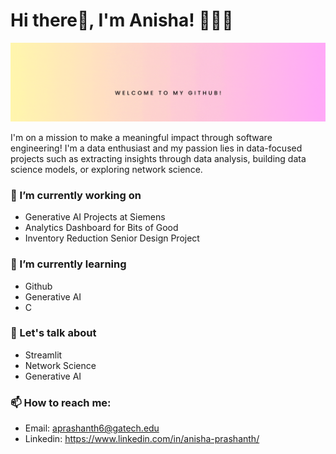 # Hi there👋, I'm Anisha! 👩🏽‍💻

![](https://github.com/anishaprashanth/AnishaPrashanth/raw/main/ap.gif)

I'm on a mission to make a meaningful impact through software engineering! I'm a data enthusiast and my passion lies in data-focused projects such as extracting insights through data analysis, building data science models, or exploring network science. 

### 🔭 I’m currently working on
- Generative AI Projects at Siemens
- Analytics Dashboard for Bits of Good
- Inventory Reduction Senior Design Project

### 🌱 I’m currently learning 
- Github
- Generative AI
- C

### 💬 Let's talk about
- Streamlit
- Network Science
- Generative AI 
  
### 📫 How to reach me: 
- Email: aprashanth6@gatech.edu
- Linkedin: https://www.linkedin.com/in/anisha-prashanth/

<!--
**anishaprashanth/AnishaPrashanth** is a ✨ _special_ ✨ repository because its `README.md` (this file) appears on your GitHub profile.

Here are some ideas to get you started:

- 🔭 I’m currently working on ...
- 🌱 I’m currently learning ...
- 👯 I’m looking to collaborate on ...
- 🤔 I’m looking for help with ...
- 💬 Ask me about ...
- 📫 How to reach me: ...
- 😄 Pronouns: ...
- ⚡ Fun fact: ...
-->
